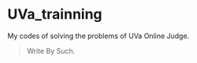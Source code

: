 UVa_trainning
=============

My codes of solving the problems of UVa Online Judge.

> Write By Such.

